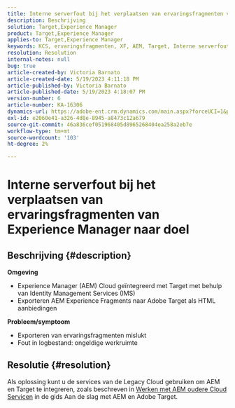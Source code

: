 ```yaml
---
title: Interne serverfout bij het verplaatsen van ervaringsfragmenten van Experience Manager naar doel
description: Beschrijving
solution: Target,Experience Manager
product: Target,Experience Manager
applies-to: Target,Experience Manager
keywords: KCS, ervaringsfragmenten, XF, AEM, Target, Interne serverfout
resolution: Resolution
internal-notes: null
bug: true
article-created-by: Victoria Barnato
article-created-date: 5/19/2023 4:11:18 PM
article-published-by: Victoria Barnato
article-published-date: 5/19/2023 4:18:07 PM
version-number: 6
article-number: KA-16306
dynamics-url: https://adobe-ent.crm.dynamics.com/main.aspx?forceUCI=1&pagetype=entityrecord&etn=knowledgearticle&id=dc6cf9c4-5ff6-ed11-8848-6045bd0065b6
exl-id: e2060e41-a326-4d8e-8945-a8473c12a679
source-git-commit: 46a836cef051968405d8965268404ea258a2eb7e
workflow-type: tm+mt
source-wordcount: '103'
ht-degree: 2%

---
```


# Interne serverfout bij het verplaatsen van ervaringsfragmenten van Experience Manager naar doel

## Beschrijving {#description}

<b>Omgeving</b>
- Experience Manager (AEM) Cloud geïntegreerd met Target met behulp van Identity Management Services (IMS)
- Exporteren AEM Experience Fragments naar Adobe Target als HTML aanbiedingen

<b>Probleem/symptoom</b>
- Exporteren van ervaringsfragmenten mislukt
- Fout in logbestand: ongeldige werkruimte



## Resolutie {#resolution}


Als oplossing kunt u de services van de Legacy Cloud gebruiken om AEM en Target te integreren, zoals beschreven in [Werken met AEM oudere Cloud Servicen](https://experienceleague.adobe.com/docs/experience-manager-learn/aem-target-tutorial/aem-target-implementation/using-aem-cloud-services.html) in de gids Aan de slag met AEM en Adobe Target.
